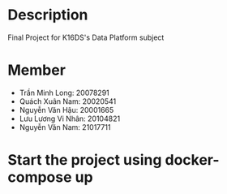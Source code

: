 # Description
Final Project for K16DS's Data Platform subject
# Member
- Trần Minh Long: 20078291
- Quách Xuân Nam: 20020541
- Nguyễn Văn Hậu: 20001665
- Lưu Lương Vi Nhân: 20104821
- Nguyễn Văn Nam: 21017711

# Start the project using docker-compose up